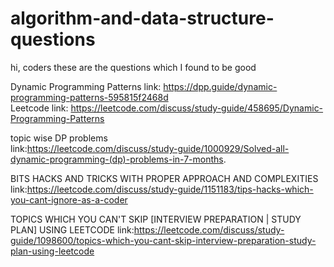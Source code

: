 # algorithm-and-data-structure-questions
hi, coders these are the questions which I found to be good

Dynamic Programming Patterns
link: https://dpp.guide/dynamic-programming-patterns-595815f2468d<br />
Leetcode link: https://leetcode.com/discuss/study-guide/458695/Dynamic-Programming-Patterns


topic wise DP problems<br />
link:https://leetcode.com/discuss/study-guide/1000929/Solved-all-dynamic-programming-(dp)-problems-in-7-months.


BITS HACKS AND TRICKS WITH PROPER APPROACH AND COMPLEXITIES
link:https://leetcode.com/discuss/study-guide/1151183/tips-hacks-which-you-cant-ignore-as-a-coder


TOPICS WHICH YOU CAN'T SKIP [INTERVIEW PREPARATION | STUDY PLAN] USING LEETCODE
link:https://leetcode.com/discuss/study-guide/1098600/topics-which-you-cant-skip-interview-preparation-study-plan-using-leetcode

